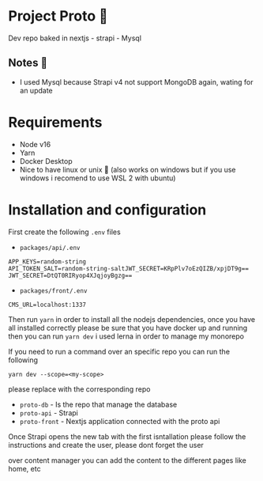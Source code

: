 
# Project Proto 👹

Dev repo baked in nextjs - strapi - Mysql

## Notes 🤖

- I used Mysql because Strapi v4 not support MongoDB again, wating for an update

# Requirements

- Node v16
- Yarn
- Docker Desktop
- Nice to have linux or unix 🙏 (also works on windows but if you use windows i recomend to use WSL 2 with ubuntu)

# Installation and configuration

First create the following `.env` files

- `packages/api/.env`
```
APP_KEYS=random-string
API_TOKEN_SALT=random-string-saltJWT_SECRET=KRpPlv7oEzQIZB/xpjDT9g==
JWT_SECRET=DtQT0RIRyop4XJqjoyBgzg==
```
- `packages/front/.env`

```
CMS_URL=localhost:1337
```

Then run `yarn` in order to install all the nodejs dependencies, once you have all installed correctly please be sure that you have docker up and running then you can run `yarn dev` i used lerna in order to manage my monorepo

If you need to run a command over an specific repo you can run the following

```
yarn dev --scope=<my-scope>
```

please replace with the corresponding repo

- `proto-db` - Is the repo that manage the database
- `proto-api` - Strapi
- `proto-front` - Nextjs application connected with the proto api

Once Strapi opens the new tab with the first isntallation please follow the instructions and create the user, please dont forget the user

over content manager you can add the content to the different pages like home, etc